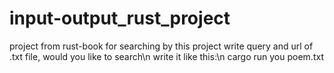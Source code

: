 # input-output_rust_project
project from rust-book
for searching by this project write query and url of .txt file, would you like to search\n 
write it like this:\n
cargo run you poem.txt
